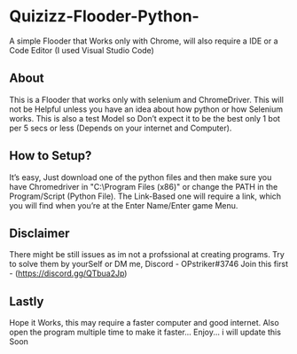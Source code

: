 # Quizizz-Flooder-Python-
A simple Flooder that Works only with Chrome, will also require a IDE or a Code Editor (I used Visual Studio Code)
## About
This is a Flooder that works only with selenium and ChromeDriver. This will not be Helpful unless you have an idea about how python or how Selenium works.
This is also a test Model so Don’t expect it to be the best only 1 bot per 5 secs or less (Depends on your internet and Computer).
## How to Setup?
It’s easy, Just download one of the python files and then make sure you have Chromedriver in "C:\Program Files (x86)" or change the PATH in the Program/Script (Python File).
The Link-Based one will require a link, which you will find when you’re at the Enter Name/Enter game Menu.
## Disclaimer
There might be still issues as im not a profssional at creating programs. Try to solve them by yourSelf or DM me, Discord - OPstriker#3746 
Join this first - (https://discord.gg/QTbua2Jp)
## Lastly 
Hope it Works, this may require a faster computer and good internet. Also open the program multiple time to make it faster... 
Enjoy... i will update this Soon

